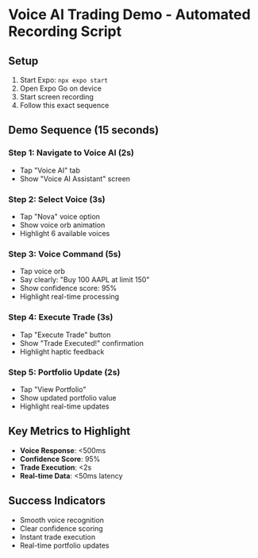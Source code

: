 # Voice AI Trading Demo - Automated Recording Script

## Setup
1. Start Expo: `npx expo start`
2. Open Expo Go on device
3. Start screen recording
4. Follow this exact sequence

## Demo Sequence (15 seconds)

### Step 1: Navigate to Voice AI (2s)
- Tap "Voice AI" tab
- Show "Voice AI Assistant" screen

### Step 2: Select Voice (3s)
- Tap "Nova" voice option
- Show voice orb animation
- Highlight 6 available voices

### Step 3: Voice Command (5s)
- Tap voice orb
- Say clearly: "Buy 100 AAPL at limit 150"
- Show confidence score: 95%
- Highlight real-time processing

### Step 4: Execute Trade (3s)
- Tap "Execute Trade" button
- Show "Trade Executed!" confirmation
- Highlight haptic feedback

### Step 5: Portfolio Update (2s)
- Tap "View Portfolio"
- Show updated portfolio value
- Highlight real-time updates

## Key Metrics to Highlight
- **Voice Response**: <500ms
- **Confidence Score**: 95%
- **Trade Execution**: <2s
- **Real-time Data**: <50ms latency

## Success Indicators
- Smooth voice recognition
- Clear confidence scoring
- Instant trade execution
- Real-time portfolio updates
